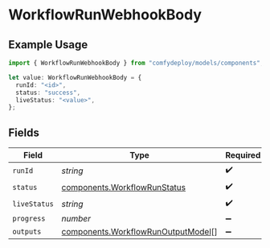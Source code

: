 # WorkflowRunWebhookBody

## Example Usage

```typescript
import { WorkflowRunWebhookBody } from "comfydeploy/models/components";

let value: WorkflowRunWebhookBody = {
  runId: "<id>",
  status: "success",
  liveStatus: "<value>",
};
```

## Fields

| Field                                                                                    | Type                                                                                     | Required                                                                                 | Description                                                                              |
| ---------------------------------------------------------------------------------------- | ---------------------------------------------------------------------------------------- | ---------------------------------------------------------------------------------------- | ---------------------------------------------------------------------------------------- |
| `runId`                                                                                  | *string*                                                                                 | :heavy_check_mark:                                                                       | N/A                                                                                      |
| `status`                                                                                 | [components.WorkflowRunStatus](../../models/components/workflowrunstatus.md)             | :heavy_check_mark:                                                                       | N/A                                                                                      |
| `liveStatus`                                                                             | *string*                                                                                 | :heavy_check_mark:                                                                       | N/A                                                                                      |
| `progress`                                                                               | *number*                                                                                 | :heavy_minus_sign:                                                                       | N/A                                                                                      |
| `outputs`                                                                                | [components.WorkflowRunOutputModel](../../models/components/workflowrunoutputmodel.md)[] | :heavy_minus_sign:                                                                       | N/A                                                                                      |